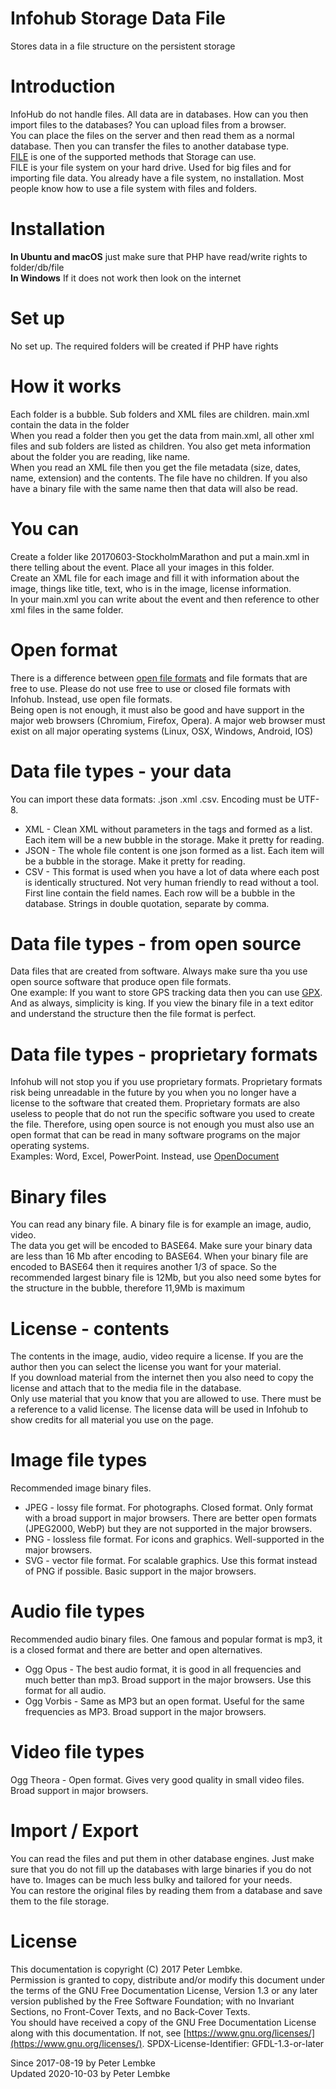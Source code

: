 # Infohub Storage Data File

Stores data in a file structure on the persistent storage

# Introduction

InfoHub do not handle files. All data are in databases. How can you then import files to the databases? You can upload
files from a browser.  
You can place the files on the server and then read them as a normal database. Then you can transfer the files to
another database type.  
<a href="https://en.wikipedia.org/wiki/File_system" target="_blank">FILE</a> is one of the supported methods that
Storage can use.  
FILE is your file system on your hard drive. Used for big files and for importing file data. You already have a file
system, no installation. Most people know how to use a file system with files and folders.

# Installation

__In Ubuntu and macOS__ just make sure that PHP have read/write rights to folder/db/file  
__In Windows__ If it does not work then look on the internet

# Set up

No set up. The required folders will be created if PHP have rights

# How it works

Each folder is a bubble. Sub folders and XML files are children. main.xml contain the data in the folder  
When you read a folder then you get the data from main.xml, all other xml files and sub folders are listed as children.
You also get meta information about the folder you are reading, like name.  
When you read an XML file then you get the file metadata (size, dates, name, extension) and the contents. The file have
no children. If you also have a binary file with the same name then that data will also be read.

# You can

Create a folder like 20170603-StockholmMarathon and put a main.xml in there telling about the event. Place all your
images in this folder.  
Create an XML file for each image and fill it with information about the image, things like title, text, who is in the
image, license information.  
In your main.xml you can write about the event and then reference to other xml files in the same folder.

# Open format

There is a difference between [open file formats](en.wikipedia.org/wiki/Open_format) and file formats that are free to
use. Please do not use free to use or closed file formats with Infohub. Instead, use open file formats.  
Being open is not enough, it must also be good and have support in the major web browsers (Chromium, Firefox, Opera). A
major web browser must exist on all major operating systems (Linux, OSX, Windows, Android, IOS)

# Data file types - your data

You can import these data formats: .json .xml .csv. Encoding must be UTF-8.

- XML - Clean XML without parameters in the tags and formed as a list. Each item will be a new bubble in the storage.
  Make it pretty for reading.
- JSON - The whole file content is one json formed as a list. Each item will be a bubble in the storage. Make it pretty
  for reading.
- CSV - This format is used when you have a lot of data where each post is identically structured. Not very human
  friendly to read without a tool. First line contain the field names. Each row will be a bubble in the database.
  Strings in double quotation, separate by comma.

# Data file types - from open source

Data files that are created from software. Always make sure tha you use open source software that produce open file
formats.  
One example: If you want to store GPS tracking data then you can
use <a href="https://en.wikipedia.org/wiki/GPS_Exchange_Format" target_="_blank">GPX</a>.  
And as always, simplicity is king. If you view the binary file in a text editor and understand the structure then the
file format is perfect.

# Data file types - proprietary formats

Infohub will not stop you if you use proprietary formats. Proprietary formats risk being unreadable in the future by you
when you no longer have a license to the software that created them. Proprietary formats are also useless to people that
do not run the specific software you used to create the file. Therefore, using open source is not enough you must also
use an open format that can be read in many software programs on the major operating systems.  
Examples: Word, Excel, PowerPoint. Instead, use <a href="https://en.wikipedia.org/wiki/OpenDocument" target_="_blank">
OpenDocument</a>

# Binary files

You can read any binary file. A binary file is for example an image, audio, video.  
The data you get will be encoded to BASE64. Make sure your binary data are less than 16 Mb after encoding to BASE64.
When your binary file are encoded to BASE64 then it requires another 1/3 of space. So the recommended largest binary
file is 12Mb, but you also need some bytes for the structure in the bubble, therefore 11,9Mb is maximum

# License - contents

The contents in the image, audio, video require a license. If you are the author then you can select the license you
want for your material.  
If you download material from the internet then you also need to copy the license and attach that to the media file in
the database.  
Only use material that you know that you are allowed to use. There must be a reference to a valid license. The license
data will be used in Infohub to show credits for all material you use on the page.

# Image file types

Recommended image binary files.

- JPEG - lossy file format. For photographs. Closed format. Only format with a broad support in major browsers. There
  are better open formats (JPEG2000, WebP) but they are not supported in the major browsers.
- PNG - lossless file format. For icons and graphics. Well-supported in the major browsers.
- SVG - vector file format. For scalable graphics. Use this format instead of PNG if possible. Basic support in the
  major browsers.

# Audio file types

Recommended audio binary files. One famous and popular format is mp3, it is a closed format and there are better and
open alternatives.

- Ogg Opus - The best audio format, it is good in all frequencies and much better than mp3. Broad support in the major
  browsers. Use this format for all audio.
- Ogg Vorbis - Same as MP3 but an open format. Useful for the same frequencies as MP3. Broad support in the major
  browsers.

# Video file types

Ogg Theora - Open format. Gives very good quality in small video files. Broad support in major browsers.

# Import / Export

You can read the files and put them in other database engines. Just make sure that you do not fill up the databases with
large binaries if you do not have to. Images can be much less bulky and tailored for your needs.  
You can restore the original files by reading them from a database and save them to the file storage.

# License

This documentation is copyright (C) 2017 Peter Lembke.  
Permission is granted to copy, distribute and/or modify this document under the terms of the GNU Free Documentation
License, Version 1.3 or any later version published by the Free Software Foundation; with no Invariant Sections, no
Front-Cover Texts, and no Back-Cover Texts.  
You should have received a copy of the GNU Free Documentation License along with this documentation. If not,
see [https://www.gnu.org/licenses/](https://www.gnu.org/licenses/). SPDX-License-Identifier: GFDL-1.3-or-later

Since 2017-08-19 by Peter Lembke  
Updated 2020-10-03 by Peter Lembke  
